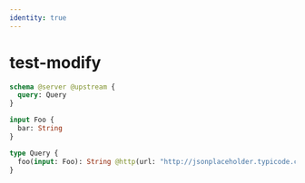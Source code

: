```yaml
---
identity: true
---
```


# test-modify

```graphql @config
schema @server @upstream {
  query: Query
}

input Foo {
  bar: String
}

type Query {
  foo(input: Foo): String @http(url: "http://jsonplaceholder.typicode.com/foo") @modify(name: "data")
}
```
